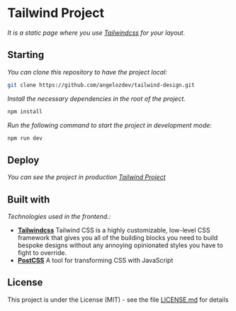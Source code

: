 # Tailwind Project

_It is a static page where you use [Tailwindcss](https://tailwindcss.com/) for your layout._

## Starting

_You can clone this repository to have the project local:_

```bash
git clone https://github.com/angelozdev/tailwind-design.git
```

_Install the necessary dependencies in the root of the project._

```bash
npm install
```

_Run the following command to start the project in development mode:_

```bash
npm run dev
```

## Deploy

_You can see the project in production [Tailwind Project](https://angelozdev.github.io/tailwind-design/public/)_

## Built with

_Technologies used in the frontend.:_
-  **[Tailwindcss](https://angelozdev.github.io/tailwind-design/public/)** Tailwind CSS is a highly customizable, low-level CSS framework that gives you all of the building blocks you need to build bespoke designs without any annoying opinionated styles you have to fight to override.
- **[PostCSS](https://postcss.org/)** A tool for transforming CSS with JavaScript


## License

This project is under the License (MIT) - see the file [LICENSE.md](LICENSE.md) for details
